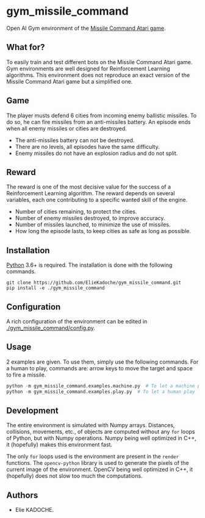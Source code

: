 # gym_missile_command

Open AI Gym environment of the [Missile Command Atari game](https://en.wikipedia.org/wiki/Missile_Command).

## What for?

To easily train and test different bots on the Missile Command Atari game.
Gym environments are well designed for Reinforcement Learning algorithms.
This environment does not reproduce an exact version of the Missile Command Atari game but a simplified one.

## Game

The player musts defend 6 cities from incoming enemy ballistic missiles.
To do so, he can fire missiles from an anti-missiles battery.
An episode ends when all enemy missiles or cities are destroyed.

- The anti-missiles battery can not be destroyed.
- There are no levels, all episodes have the same difficulty.
- Enemy missiles do not have an explosion radius and do not split.

## Reward

The reward is one of the most decisive value for the success of a Reinforcement Learning algorithm.
The reward depends on several variables, each one contributing to a specific wanted skill of the engine.

- Number of cities remaining, to protect the cities.
- Number of enemy missiles destroyed, to improve accuracy.
- Number of missiles launched, to minimize the use of missiles.
- How long the episode lasts, to keep cities as safe as long as possible.

## Installation

[Python](https://www.python.org/) 3.6+ is required.
The installation is done with the following commands.

```shell
git clone https://github.com/ElieKadoche/gym_missile_command.git
pip install -e ./gym_missile_command
```
## Configuration

A rich configuration of the environment can be edited in [./gym_missile_command/config.py](./gym_missile_command/config.py).

## Usage

2 examples are given.
To use them, simply use the following commands.
For a human to play, commands are: arrow keys to move the target and space to fire a missile.

```python
python -m gym_missile_command.examples.machine.py  # To let a machine play
python -m gym_missile_command.examples.play.py  # To let a human play
```

## Development

The entire environment is simulated with Numpy arrays.
Distances, collisions, movements, etc., of objects are computed without any `for` loops of Python, but with Numpy operations.
Numpy being well optimized in C++, it (hopefully) makes this environment fast.

The only `for` loops used is the environment are present in the `render` functions.
The `opencv-python` library is used to generate the pixels of the current image of the environment.
OpenCV being well optimized in C++, it (hopefully) does not slow too much the computations.

## Authors

- Elie KADOCHE.
